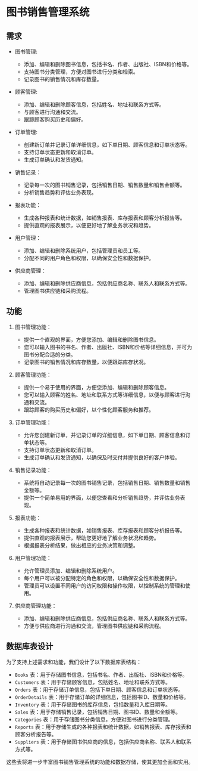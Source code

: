 #                                                                                                                     图书销售管理系统 



## 需求

- 图书管理:
   - 添加、编辑和删除图书信息，包括书名、作者、出版社、ISBN和价格等。
   - 支持图书分类管理，方便对图书进行分类和检索。
   - 记录图书的销售情况和库存数量。

- 顾客管理:
   - 添加、编辑和删除顾客信息，包括姓名、地址和联系方式等。
   - 与顾客进行沟通和交流。
   - 跟踪顾客购买历史和偏好。

- 订单管理:
   - 创建新订单并记录订单详细信息，如下单日期、顾客信息和订单状态等。
   - 支持订单状态更新和取消订单。
   - 生成订单确认和发货通知。

- 销售记录：
   - 记录每一次的图书销售记录，包括销售日期、销售数量和销售金额等。
   - 分析销售趋势和评估业务表现。

- 报表功能：
   - 生成各种报表和统计数据，如销售报表、库存报表和顾客分析报告等。
   - 提供直观的报表展示，以便更好地了解业务状况和趋势。

- 用户管理：
   - 添加、编辑和删除系统用户，包括管理员和员工等。
   - 分配不同的用户角色和权限，以确保安全性和数据保护。

- 供应商管理：
   - 添加、编辑和删除供应商信息，包括供应商名称、联系人和联系方式等。
   - 管理图书供应链和采购流程。

## 功能

1. 图书管理功能：
   - 提供一个直观的界面，方便您添加、编辑和删除图书信息。
   - 您可以输入图书的书名、作者、出版社、ISBN和价格等详细信息，并可为图书分配合适的分类。
   - 记录图书的销售情况和库存数量，以便跟踪库存状况。

2. 顾客管理功能：
   - 提供一个易于使用的界面，方便您添加、编辑和删除顾客信息。
   - 您可以输入顾客的姓名、地址和联系方式等详细信息，以便与顾客进行沟通和交流。
   - 跟踪顾客的购买历史和偏好，以个性化顾客服务和推荐。

3. 订单管理功能：
   - 允许您创建新订单，并记录订单的详细信息，如下单日期、顾客信息和订单状态等。
   - 支持订单状态更新和取消订单。
   - 生成订单确认和发货通知，以确保及时交付并提供良好的客户体验。

4. 销售记录功能：
   - 系统将自动记录每一次的图书销售记录，包括销售日期、销售数量和销售金额等。
   - 提供一个简单易用的界面，以便您查看和分析销售趋势，并评估业务表现。

5. 报表功能：
   - 生成各种报表和统计数据，如销售报表、库存报表和顾客分析报告等。
   - 提供直观的报表展示，帮助您更好地了解业务状况和趋势。
   - 根据报表分析结果，做出相应的业务决策和调整。

6. 用户管理功能：
   - 允许管理员添加、编辑和删除系统用户。
   - 每个用户可以被分配特定的角色和权限，以确保安全性和数据保护。
   - 管理员可以设置不同用户的访问权限和操作权限，以控制系统的管理和使用。

7. 供应商管理功能：
   - 添加、编辑和删除供应商信息，包括供应商名称、联系人和联系方式等。
   - 方便与供应商进行沟通和交流，管理图书供应链和采购流程。

## 数据库表设计

为了支持上述需求和功能，我们设计了以下数据库表结构：

- `Books` 表：用于存储图书信息，包括书名、作者、出版社、ISBN和价格等。
- `Customers` 表：用于存储顾客信息，包括姓名、地址和联系方式等。
- `Orders` 表：用于存储订单信息，包括下单日期、顾客信息和订单状态等。
- `OrderDetails` 表：用于存储订单的详细信息，包括图书ID、数量和价格等。
- `Inventory` 表：用于存储图书的库存信息，包括数量和入库日期等。
- `Sales` 表：用于存储销售记录，包括销售日期、图书ID、数量和金额等。
- `Categories` 表：用于存储图书分类信息，方便对图书进行分类管理。
- `Reports` 表：用于存储生成的各种报表和统计数据，如销售报表、库存报表和顾客分析报告等。
- `Suppliers` 表：用于存储图书供应商的信息，包括供应商名称、联系人和联系方式等。

这些表将进一步丰富图书销售管理系统的功能和数据存储，使其更加全面和实用。
